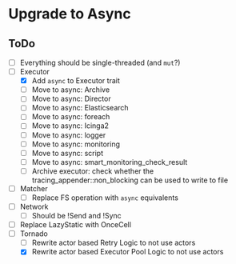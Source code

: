 # Upgrade to Async

## ToDo
- [ ] Everything should be single-threaded (and `mut`?)
- [ ] Executor
  - [x] Add `async` to Executor trait
  - [ ] Move to async: Archive
  - [ ] Move to async: Director
  - [ ] Move to async: Elasticsearch
  - [ ] Move to async: foreach
  - [ ] Move to async: Icinga2
  - [ ] Move to async: logger
  - [ ] Move to async: monitoring
  - [ ] Move to async: script
  - [ ] Move to async: smart_monitoring_check_result
  - [ ] Archive executor: check whether the tracing_appender::non_blocking can be used to write to file 
- [ ] Matcher 
  - [ ] Replace FS operation with `async` equivalents
- [ ] Network
  - [ ] Should be !Send and !Sync
- [ ] Replace LazyStatic with OnceCell
- [ ] Tornado
  - [ ] Rewrite actor based Retry Logic to not use actors
  - [x] Rewrite actor based Executor Pool Logic to not use actors  